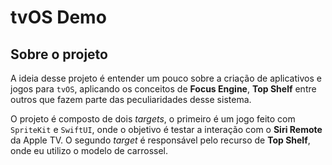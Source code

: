 # tvOS Demo
## Sobre o projeto
A ideia desse projeto é entender um pouco sobre a criação de aplicativos e jogos para `tvOS`, aplicando os conceitos de **Focus Engine**, **Top Shelf** entre outros que fazem parte das peculiaridades desse sistema.

O projeto é composto de dois *targets*, o primeiro é um jogo feito com `SpriteKit` e `SwiftUI`, onde o objetivo é testar a interação com o **Siri Remote** da Apple TV. O segundo *target* é responsável pelo recurso de **Top Shelf**, onde eu utilizo o modelo de carrossel.
